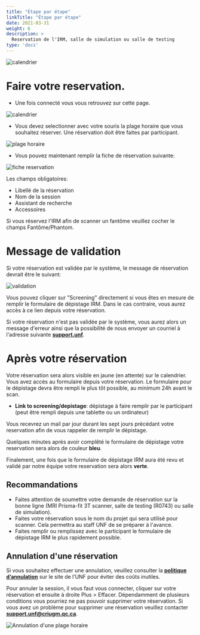 ```yaml
---
title: "Étape par étape"
linkTitle: "Étape par étape"
date: 2021-03-31
weight: 6
description: >
  Reservation de l'IRM, salle de simulation ou salle de testing
type: 'docs'
---
```


![calendrier](/images/documentation/reservation_login.png)

# Faire votre reservation.

- Une fois connecté vous vous retrouvez sur cette page.

![calendrier](/images/documentation/fr/reservation_mri_1.png)

- Vous devez selectionner avec votre souris la plage horaire que vous souhaitez réserver. Une réservation doit être faites par participant.

![plage horaire](/images/documentation/fr/reservation_mri_2b.png)

- Vous pouvez maintenant remplir la fiche de réservation suivante:

![fiche reservation](/images/documentation/fr/reservation_mri_3.png)

Les champs obligatoires:
- Libellé de la réservation
- Nom de la session
- Assistant de recherche
- Accessoires

Si vous réservez l'IRM afin de scanner un fantôme veuillez cocher le champs Fantôme/Phantom.

# Message de validation

Si votre réservation est validée par le système, le message de réservation devrait être le suivant:

![validation](/images/documentation/fr/reservation_mri_4.png)

Vous pouvez cliquer sur "Screening" directement si vous êtes en mesure de remplir le formulaire de dépistage IRM. Dans le cas contraire, vous aurez accès à ce lien depuis votre réservation.

Si votre réservation n'est pas validée par le système, vous aurez alors un message d'erreur ainsi que la possibilité de nous envoyer un courriel à l'adresse suivante __[support.unf](mailto:support.unf@criugm.qc.ca?subject=Reservation_MRI)__.

# Après votre réservation

Votre réservation sera alors visible en jaune (en attente) sur le calendrier. Vous avez accès au formulaire depuis votre réservation. Le formulaire pour le dépistage devra être rempli le plus tôt possible, au minimum 24h avant le scan.

- **Link to screening/depistage**: dépistage à faire remplir par le participant (peut être rempli depuis une tablette ou un ordinateur)

Vous recevrez un mail par jour durant les sept jours précédant votre reservation afin de vous rappeler de remplir le dépistage.

Quelques minutes après avoir complêté le formulaire de dépistage votre reservation sera alors de couleur **bleu**.

Finalement, une fois que le formulaire de dépistage IRM aura été revu et validé par notre équipe votre reservation sera alors **verte**.

## Recommandations

* Faites attention de soumettre votre demande de réservation sur la bonne ligne (MRI Prisma-fit 3T scanner, salle de testing (R0743) ou salle de simulation).
* Faites votre réservation sous le nom du projet qui sera utilisé pour scanner. Cela permettra au staff UNF de se préparer à l'avance.
* Faites remplir ou remplissez avec le participant le formulaire de dépistage IRM le plus rapidement possible.

## Annulation d'une réservation

 Si vous souhaitez effectuer une annulation, veuillez consulter la [__politique d’annulation__](http://www.unf-montreal.ca/fr/rate) sur le site de l’UNF pour éviter des coûts inutiles.

 Pour annuler la session, il vous faut vous connecter, cliquer sur votre réservation et ensuite à droite Plus > Effacer. Dépendamment de plusieurs conditions vous pourriez ne pas pouvoir supprimer votre réservation. Si vous avez un problème pour supprimer une réservation veuillez contacter __[support.unf@criugm.qc.ca](mailto:support.unf@criugm.qc.ca?subject=Delete_reservation)__.

 ![Annulation d'une plage horaire](/images/documentation/fr/reservation_mri_cancel.png)
